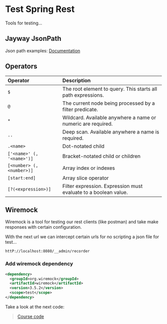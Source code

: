 # Test Spring Rest

Tools for testing...

## Jayway JsonPath

Json path examples:
[Documentation](https://github.com/json-path/JsonPath)

Operators
---------

| Operator                  | Description                                                        |
| :------------------------ | :----------------------------------------------------------------- |
| `$`                       | The root element to query. This starts all path expressions.       |
| `@`                       | The current node being processed by a filter predicate.            |
| `*`                       | Wildcard. Available anywhere a name or numeric are required.       |
| `..`                      | Deep scan. Available anywhere a name is required.                  |
| `.<name>`                 | Dot-notated child                                                  |
| `['<name>' (, '<name>')]` | Bracket-notated child or children                                  |
| `[<number> (, <number>)]` | Array index or indexes                                             |
| `[start:end]`             | Array slice operator                                               |
| `[?(<expression>)]`       | Filter expression. Expression must evaluate to a boolean value.    |


## Wiremock

Wiremock is a tool for testing our rest clients (like postman) and take make responses with certain 
configuration.

With the next url we can intercept certain urls for no scripting a json file 
for test...
```shell
httP://localhost:8080/__admin/recorder
```

### Add wiremock dependency

```xml
<dependency>
  <groupId>org.wiremock</groupId>
  <artifactId>wiremock</artifactId>
  <version>3.5.2</version>
  <scope>test</scope>
</dependency>
```

Take a look at the next code:
> [Course code](https://github.com/springframeworkguru/tsbb2b-sfg-brewery/tree/testing-w-wiremock)
